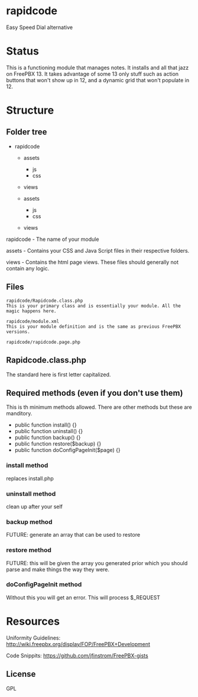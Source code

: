 # rapidcode

Easy Speed Dial alternative

# Status

This is a functioning module that manages notes. It installs and all that jazz on FreePBX 13\. It takes advantage of some 13 only stuff such as action buttons that won't show up in 12, and a dynamic grid that won't populate in 12.

# Structure

## Folder tree

- rapidcode

  - assets

    - js
    - css

  - views

  - assets

    - js
    - css

  - views

rapidcode - The name of your module

assets - Contains your CSS and Java Script files in their respective folders.

views - Contains the html page views. These files should generally not contain any logic.

## Files

```
rapidcode/Rapidcode.class.php
This is your primary class and is essentially your module. All the magic happens here.
```

```
rapidcode/module.xml
This is your module definition and is the same as previous FreePBX versions.
```

```
rapidcode/rapidcode.page.php
```

## Rapidcode.class.php

The standard here is first letter capitalized.

## Required methods (even if you don't use them)

This is th minimum methods allowed. There are other methods but these are manditory.

- public function install() {}
- public function uninstall() {}
- public function backup() {}
- public function restore($backup) {}
- public function doConfigPageInit($page) {}

### install method

replaces install.php

### uninstall method

clean up after your self

### backup method

FUTURE: generate an array that can be used to restore

### restore method

FUTURE: this will be given the array you generated prior which you should parse and make things the way they were.

### doConfigPageInit method

Without this you will get an error. This will process $_REQUEST

# Resources

Uniformity Guidelines: <http://wiki.freepbx.org/display/FOP/FreePBX+Development>

Code Snippits: <https://github.com/jfinstrom/FreePBX-gists>

## License

GPL
